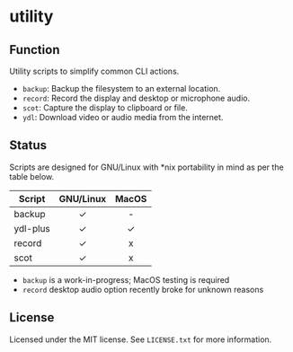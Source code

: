 # utility

## Function

Utility scripts to simplify common CLI actions.

- `backup`: Backup the filesystem to an external location.
- `record`: Record the display and desktop or microphone audio.
- `scot`: Capture the display to clipboard or file.
- `ydl`: Download video or audio media from the internet.

## Status

Scripts are designed for GNU/Linux with *nix portability in mind as per the table below.

| Script      | GNU/Linux | MacOS |
| ----------- | :-------: | :---: |
| backup      | ✓         | -     |
| ydl-plus    | ✓         | ✓     |
| record      | ✓         | x     |
| scot        | ✓         | x     |

- `backup` is a work-in-progress; MacOS testing is required
- `record` desktop audio option recently broke for unknown reasons

## License

Licensed under the MIT license. See `LICENSE.txt` for more information.
